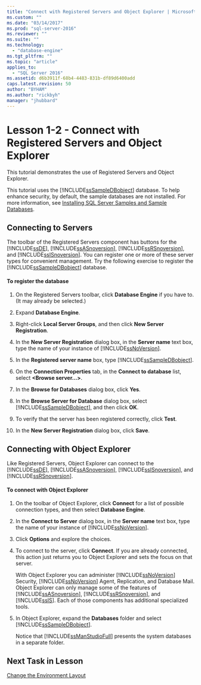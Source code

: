 ```yaml
---
title: "Connect with Registered Servers and Object Explorer | Microsoft Docs"
ms.custom: ""
ms.date: "03/14/2017"
ms.prod: "sql-server-2016"
ms.reviewer: ""
ms.suite: ""
ms.technology: 
  - "database-engine"
ms.tgt_pltfrm: ""
ms.topic: "article"
applies_to: 
  - "SQL Server 2016"
ms.assetid: d6b3911f-68b4-4483-831b-df89d6400add
caps.latest.revision: 50
author: "BYHAM"
ms.author: "rickbyh"
manager: "jhubbard"
---
```

# Lesson 1-2 - Connect with Registered Servers and Object Explorer
This tutorial demonstrates the use of Registered Servers and Object Explorer.  
  
This tutorial uses the [!INCLUDE[ssSampleDBobject](../../includes/sssampledbobject-md.md)] database. To help enhance security, by default, the sample databases are not installed. For more information, see [Installing SQL Server Samples and Sample Databases](http://sqlserversamples.codeplex.com).  
  
## Connecting to Servers  
The toolbar of the Registered Servers component has buttons for the [!INCLUDE[ssDE](../../includes/ssde-md.md)], [!INCLUDE[ssASnoversion](../../includes/ssasnoversion-md.md)], [!INCLUDE[ssRSnoversion](../../includes/ssrsnoversion-md.md)], and [!INCLUDE[ssISnoversion](../../includes/ssisnoversion-md.md)]. You can register one or more of these server types for convenient management. Try the following exercise to register the [!INCLUDE[ssSampleDBobject](../../includes/sssampledbobject-md.md)] database.  
  
#### To register the database  
  
1.  On the Registered Servers toolbar, click **Database Engine** if you have to. (It may already be selected.)  
  
2.  Expand **Database Engine**.  
  
3.  Right-click **Local Server Groups**, and then click **New Server Registration**.  
  
4.  In the **New Server Registration** dialog box, in the **Server name** text box, type the name of your instance of [!INCLUDE[ssNoVersion](../../includes/ssnoversion-md.md)].  
  
5.  In the **Registered server name** box, type [!INCLUDE[ssSampleDBobject](../../includes/sssampledbobject-md.md)].  
  
6.  On the **Connection Properties** tab, in the **Connect to database** list, select **\<Browse server…>**.  
  
7.  In the **Browse for Databases** dialog box, click **Yes**.  
  
8.  In the **Browse Server for Database** dialog box, select [!INCLUDE[ssSampleDBobject](../../includes/sssampledbobject-md.md)], and then click **OK**.  
  
9. To verify that the server has been registered correctly, click **Test**.  
  
10. In the **New Server Registration** dialog box, click **Save**.  
  
## Connecting with Object Explorer  
Like Registered Servers, Object Explorer can connect to the [!INCLUDE[ssDE](../../includes/ssde-md.md)], [!INCLUDE[ssASnoversion](../../includes/ssasnoversion-md.md)], [!INCLUDE[ssISnoversion](../../includes/ssisnoversion-md.md)], and [!INCLUDE[ssRSnoversion](../../includes/ssrsnoversion-md.md)].  
  
#### To connect with Object Explorer  
  
1.  On the toolbar of Object Explorer, click **Connect** for a list of possible connection types, and then select **Database Engine**.  
  
2.  In the **Connect to Server** dialog box, in the **Server name** text box, type the name of your instance of [!INCLUDE[ssNoVersion](../../includes/ssnoversion-md.md)].  
  
3.  Click **Options** and explore the choices.  
  
4.  To connect to the server, click **Connect**. If you are already connected, this action just returns you to Object Explorer and sets the focus on that server.  
  
    With Object Explorer you can administer [!INCLUDE[ssNoVersion](../../includes/ssnoversion-md.md)] Security, [!INCLUDE[ssNoVersion](../../includes/ssnoversion-md.md)] Agent, Replication, and Database Mail. Object Explorer can only manage some of the features of [!INCLUDE[ssASnoversion](../../includes/ssasnoversion-md.md)], [!INCLUDE[ssRSnoversion](../../includes/ssrsnoversion-md.md)], and [!INCLUDE[ssIS](../../includes/ssis-md.md)]. Each of those components has additional specialized tools.  
  
5.  In Object Explorer, expand the **Databases** folder and select [!INCLUDE[ssSampleDBobject](../../includes/sssampledbobject-md.md)].  
  
    Notice that [!INCLUDE[ssManStudioFull](../../includes/ssmanstudiofull-md.md)] presents the system databases in a separate folder.  
  
## Next Task in Lesson  
[Change the Environment Layout](../../tools/sql-server-management-studio/lesson-1-3-change-the-environment-layout.md)  
  
  
  

